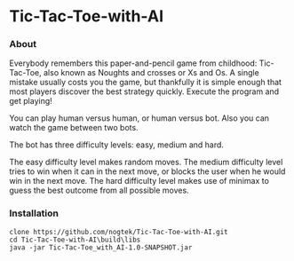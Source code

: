 # Tic-Tac-Toe-with-AI

### About

Everybody remembers this paper-and-pencil game from childhood: Tic-Tac-Toe, also known as Noughts and crosses or Xs and Os. A single mistake usually costs you the game, but thankfully it is simple enough that most players discover the best strategy quickly. Execute the program and get playing!

You can play human versus human, or human versus bot. Also you can watch the game between two bots. 

The bot has three difficulty levels: easy, medium and hard.

The easy difficulty level makes random moves. 
The medium difficulty level tries to win when it can in the next move, or blocks the user when he would win in the next move. 
The hard difficulty level makes use of minimax to guess the best outcome from all possible moves.

### Installation
```
clone https://github.com/nogtek/Tic-Tac-Toe-with-AI.git 
cd Tic-Tac-Toe-with-AI\build\libs 
java -jar Tic-Tac-Toe_with_AI-1.0-SNAPSHOT.jar
```
